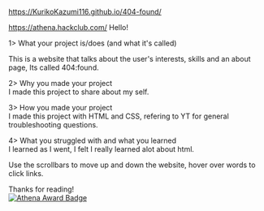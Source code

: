 https://KurikoKazumi116.github.io/404-found/

https://athena.hackclub.com/
Hello!

1>  What your project is/does (and what it's called)

  This is a website that talks about the user's interests, skills and an about page, Its called 404:found.

2>  Why you made your project
<br>
  I made this project to share about my self.

3>  How you made your project
<br>
  I made this project with HTML and CSS, refering to YT for general troubleshooting questions.
  
4>  What you struggled with and what you learned   
  I learned as I went, I felt I really learned alot about html.
  
Use the scrollbars to move up and down the website, hover over words to click links.

Thanks for reading!
<br>
[![Athena Award Badge](https://img.shields.io/endpoint?url=https%3A%2F%2Faward.athena.hackclub.com%2Fapi%2Fbadge)](https://award.athena.hackclub.com?utm_source=readme)
